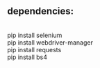 ## dependencies:
<br>
  pip install selenium
<br>
  pip install webdriver-manager
<br>
  pip install requests
<br>
  pip install bs4
